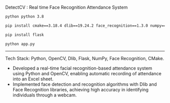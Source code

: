 DetectCV : Real time Face Recognition Attendance System

```bash
python python 3.8

pip install cmake==3.18.4 dlib==19.24.2 face_recognition==1.3.0 numpy==1.19.5 opencv-python==4.5.4.60

pip install flask
```

```bash
python app.py
```

---
Tech Stack: Python, OpenCV, Dlib, Flask, NumPy, Face Recognition, CMake.

- Developed a real-time facial recognition-based attendance system using Python and OpenCV, enabling automatic recording of attendance into an Excel sheet.
- Implemented face detection and recognition algorithms with Dlib and Face Recognition libraries, achieving high accuracy in identifying individuals through a webcam.
